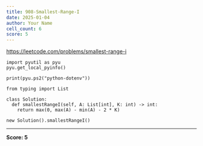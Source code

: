 ```yaml
---
title: 908-Smallest-Range-I
date: 2025-01-04
author: Your Name
cell_count: 6
score: 5
---
```


https://leetcode.com/problems/smallest-range-i


```
import pyutil as pyu
pyu.get_local_pyinfo()
```


```
print(pyu.ps2("python-dotenv"))
```


```
from typing import List
```


```
class Solution:
  def smallestRangeI(self, A: List[int], K: int) -> int:
    return max(0, max(A) - min(A) - 2 * K)
```


```
new Solution().smallestRangeI()
```


---
**Score: 5**